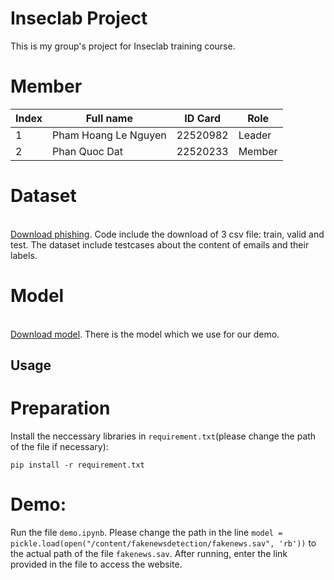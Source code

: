 # Inseclab Project
This is my group's project for Inseclab training course.
# Member
| Index | Full name | ID Card | Role |
|-------|-------|-------|-------|
| 1 | Pham Hoang Le Nguyen | 22520982 | Leader |
| 2 | Phan Quoc Dat | 22520233 | Member |
# Dataset
<br/>[Download phishing](https://uithcm-my.sharepoint.com/:f:/g/personal/22520982_ms_uit_edu_vn/ElC2kZcK6RdNkYmsPNBwl8AB_eqFH19IbFq0z7Ov9ej6cQ?e=w4JEgl). Code include the download of 3 csv file: train, valid and test. The dataset include testcases about the content of emails and their labels.
# Model
<br/>[Download model](https://uithcm-my.sharepoint.com/:u:/g/personal/22520982_ms_uit_edu_vn/ES75jFI1ZOpGpuFfnEscqmoBnP1JAOHYD-yp9HTXTamB1g?e=uvqx3d). There is the model which we use for our demo.
## Usage
# Preparation
Install the neccessary libraries in `requirement.txt`(please change the path of the file if necessary):
~~~
pip install -r requirement.txt
~~~
# Demo:
Run the file `demo.ipynb`. Please change the path in the line `model = pickle.load(open("/content/fakenewsdetection/fakenews.sav", 'rb'))` to the actual path of the file `fakenews.sav`. After running, enter the link provided in the file to access the website.
